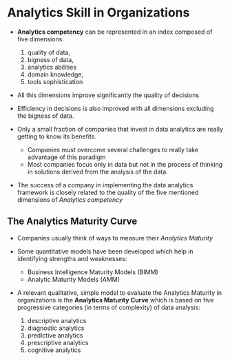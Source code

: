 # Analytics Skill in Organizations

* **Analytics competency** can be represented in an index composed of five
  dimensions:

  1. quality of data,
  2. bigness of data,
  3. analytics abilities
  4. domain knowledge,
  5. tools sophistication

* All this dimensions improve significantly the quality of decisions
* Efficiency in decisions is also improved with all dimensions excluding the
  bigness of data.
* Only a small fraction of companies that invest in data analytics are really
  getting to know its benefits.
    * Companies must overcome several challenges to really take advantage of
      this paradigm
    * Most companies focus only in data but not in the process of thinking in
      solutions derived from the analysis of the data.
* The success of a company in implementing the data analytics framework is
  closely related to the quality of the five mentioned dimensions of
  _Analytics competency_

## The Analytics Maturity Curve

* Companies usually think of ways to measure their _Analytics Maturity_
* Some quantitative models have been developed which help in identifying
  strengths and weaknesses:
    * Business Intelligence Maturity Models (BIMM)
    * Analytic Maturity Models (AMM)
* A relevant qualitative, simple model to evaluate the Analytics Maturity in
  organizations is the **Analytics Maturity Curve** which is based on five
  progressive categories (in terms of complexity) of data analysis:

  1. descriptive analytics
  2. diagnostic analytics
  3. predictive analytics
  4. prescriptive analytics
  5. cognitive analytics
